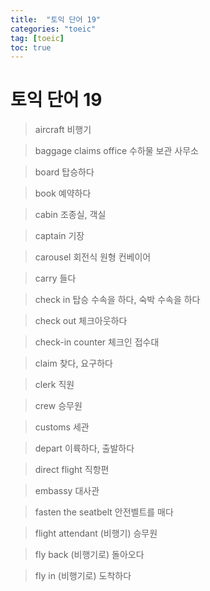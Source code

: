 ```yaml
---
title:  "토익 단어 19"
categories: "toeic"
tag: [toeic]
toc: true
---
```


# 토익 단어 19

> aircraft
> 비행기

> baggage claims office
> 수하물 보관 사무소

> board
> 탑승하다

> book
> 예약하다

> cabin
> 조종실, 객실

> captain
> 기장

> carousel
> 회전식 원형 컨베이어

> carry
> 들다

> check in
> 탑승 수속을 하다, 숙박 수속을 하다

> check out
> 체크아웃하다

> check-in counter
> 체크인 접수대

> claim
> 찾다, 요구하다

> clerk
> 직원

> crew
> 승무원

> customs
> 세관

> depart
> 이륙하다, 출발하다

> direct flight
> 직항편

> embassy
> 대사관

> fasten the seatbelt
> 안전벨트를 매다

> flight attendant
> (비행기) 승무원

> fly back
> (비행기로) 돌아오다

> fly in
> (비행기로) 도착하다



















































